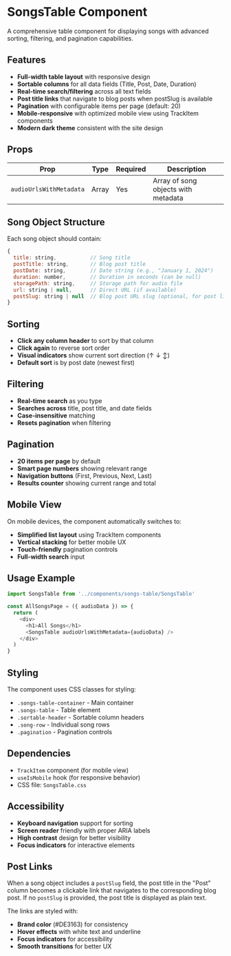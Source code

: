 # SongsTable Component

A comprehensive table component for displaying songs with advanced sorting, filtering, and pagination capabilities.

## Features

- **Full-width table layout** with responsive design
- **Sortable columns** for all data fields (Title, Post, Date, Duration)
- **Real-time search/filtering** across all text fields
- **Post title links** that navigate to blog posts when postSlug is available
- **Pagination** with configurable items per page (default: 20)
- **Mobile-responsive** with optimized mobile view using TrackItem components
- **Modern dark theme** consistent with the site design

## Props

| Prop                    | Type  | Required | Description                         |
| ----------------------- | ----- | -------- | ----------------------------------- |
| `audioUrlsWithMetadata` | Array | Yes      | Array of song objects with metadata |

## Song Object Structure

Each song object should contain:

```javascript
{
  title: string,           // Song title
  postTitle: string,       // Blog post title
  postDate: string,        // Date string (e.g., "January 1, 2024")
  duration: number,        // Duration in seconds (can be null)
  storagePath: string,     // Storage path for audio file
  url: string | null,      // Direct URL (if available)
  postSlug: string | null  // Blog post URL slug (optional, for post links)
}
```

## Sorting

- **Click any column header** to sort by that column
- **Click again** to reverse sort order
- **Visual indicators** show current sort direction (↑ ↓ ↕)
- **Default sort** is by post date (newest first)

## Filtering

- **Real-time search** as you type
- **Searches across** title, post title, and date fields
- **Case-insensitive** matching
- **Resets pagination** when filtering

## Pagination

- **20 items per page** by default
- **Smart page numbers** showing relevant range
- **Navigation buttons** (First, Previous, Next, Last)
- **Results counter** showing current range and total

## Mobile View

On mobile devices, the component automatically switches to:

- **Simplified list layout** using TrackItem components
- **Vertical stacking** for better mobile UX
- **Touch-friendly** pagination controls
- **Full-width search** input

## Usage Example

```javascript
import SongsTable from '../components/songs-table/SongsTable'

const AllSongsPage = ({ audioData }) => {
  return (
    <div>
      <h1>All Songs</h1>
      <SongsTable audioUrlsWithMetadata={audioData} />
    </div>
  )
}
```

## Styling

The component uses CSS classes for styling:

- `.songs-table-container` - Main container
- `.songs-table` - Table element
- `.sortable-header` - Sortable column headers
- `.song-row` - Individual song rows
- `.pagination` - Pagination controls

## Dependencies

- `TrackItem` component (for mobile view)
- `useIsMobile` hook (for responsive behavior)
- CSS file: `SongsTable.css`

## Accessibility

- **Keyboard navigation** support for sorting
- **Screen reader** friendly with proper ARIA labels
- **High contrast** design for better visibility
- **Focus indicators** for interactive elements

## Post Links

When a song object includes a `postSlug` field, the post title in the "Post" column becomes a clickable link that navigates to the corresponding blog post. If no `postSlug` is provided, the post title is displayed as plain text.

The links are styled with:

- **Brand color** (#DE3163) for consistency
- **Hover effects** with white text and underline
- **Focus indicators** for accessibility
- **Smooth transitions** for better UX
